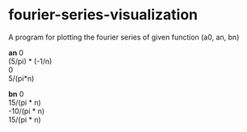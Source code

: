 # fourier-series-visualization
A program for plotting the fourier series of given function (a0, an, bn)

__an__ 
0  
(5/pi) * (-1/n)  
0  
5/(pi*n)  

__bn__
0  
15/(pi * n)  
-10/(pi * n)  
15/(pi * n)  
